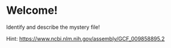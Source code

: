 # Welcome!

Identify and describe the mystery file!

Hint: https://www.ncbi.nlm.nih.gov/assembly/GCF_009858895.2
